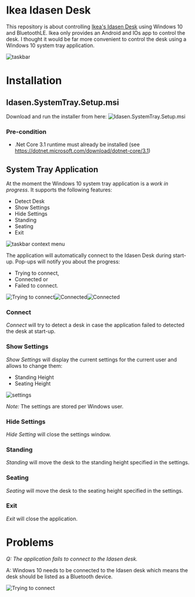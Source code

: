 # Ikea Idasen Desk
This repository is about controlling [Ikea's Idasen Desk](https://www.ikea.com/au/en/p/idasen-desk-sit-stand-black-dark-grey-s29280991/) using Windows 10 and BluetoothLE. Ikea only provides an Android and IOs app to control the desk. I thought it would be far more convenient to control the desk using a Windows 10 system tray application.  

![taskbar](https://github.com/tschroedter/idasen-desk/blob/main/docs/images/Taskbar.png)

# Installation
## Idasen.SystemTray.Setup.msi
Download and run the installer from here: ![Idasen.SystemTray.Setup.msi](https://github.com/tschroedter/idasen-desk/releases/tag/0.0.29) 

### Pre-condition
- .Net Core 3.1 runtime must already be installed (see https://dotnet.microsoft.com/download/dotnet-core/3.1)

## System Tray Application
At the moment the Windows 10 system tray application is a *work in progress*. It supports the following features:
- Detect Desk
- Show Settings
- Hide Settings
- Standing
- Seating
- Exit

![taskbar context menu](https://github.com/tschroedter/idasen-desk/blob/main/docs/images/Taskbar%20Context%20Menu.png)

The application will automatically connect to the Idasen Desk during start-up. Pop-ups will notify you about the progress:
- Trying to connect,
- Connected or
- Failed to connect.

![Trying to connect](https://github.com/tschroedter/idasen-desk/blob/main/docs/images/Trying%20To%20Connect.png)![Connected](https://github.com/tschroedter/idasen-desk/blob/main/docs/images/Connected.png)![Connected](https://github.com/tschroedter/idasen-desk/blob/main/docs/images/Failed%20to%20connect.png)


### Connect
*Connect* will try to detect a desk in case the application failed to detected the desk at start-up.

### Show Settings
*Show Settings* will display the current settings for the current user and allows to change them:
- Standing Height
- Seating Height

![settings](https://github.com/tschroedter/idasen-desk/blob/main/docs/images/settings.PNG)

_Note:_ The settings are stored per Windows user.

### Hide Settings
*Hide Setting* will close the settings window.

### Standing
*Standing* will move the desk to the standing height specified in the settings.

### Seating
*Seating* will move the desk to the seating height specified in the settings.

### Exit
*Exit* will close the application.

# Problems
_Q: The application fails to connect to the Idasen desk._

A: Windows 10 needs to be connected to the Idasen desk which means the desk should be listed as a Bluetooth device.

![Trying to connect](https://github.com/tschroedter/idasen-desk/blob/main/docs/images/Windows%2010%20Bluetooth%20Settings.png)

